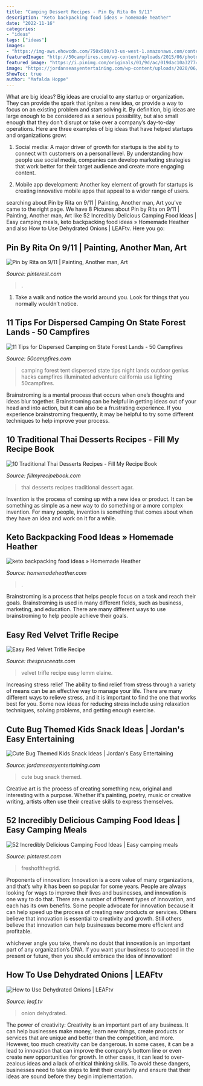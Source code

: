 ```yaml
---
title: "Camping Dessert Recipes - Pin By Rita On 9/11"
description: "Keto backpacking food ideas » homemade heather"
date: "2022-11-16"
categories:
- "ideas"
tags: ["ideas"]
images:
- "https://img-aws.ehowcdn.com/750x500/s3-us-west-1.amazonaws.com/contentlab.studiod/getty/c5f9280680ef45118a168109398d49df.jpg"
featuredImage: "http://50campfires.com/wp-content/uploads/2015/06/photodune-5534396-forest-camping-tent-m_web.jpg"
featured_image: "https://i.pinimg.com/originals/01/9d/ac/019dac10a3277407c3d5edc17f6bab2a.png"
image: "https://jordanseasyentertaining.com/wp-content/uploads/2020/06/cute-bug-themed-kids-snack-ideas.jpg"
ShowToc: true
author: "Mafalda Hoppe"
---
```



What are big ideas?
Big ideas are crucial to any startup or organization. They can provide the spark that ignites a new idea, or provide a way to focus on an existing problem and start solving it. By definition, big ideas are large enough to be considered as a serious possibility, but also small enough that they don’t disrupt or take over a company’s day-to-day operations. Here are three examples of big ideas that have helped startups and organizations grow:
1. Social media: A major driver of growth for startups is the ability to connect with customers on a personal level. By understanding how people use social media, companies can develop marketing strategies that work better for their target audience and create more engaging content.

2. Mobile app development: Another key element of growth for startups is creating innovative mobile apps that appeal to a wider range of users.

	

		
searching about Pin by Rita on 9/11 | Painting, Another man, Art you've came to the right page. We have 8 Pictures about Pin by Rita on 9/11 | Painting, Another man, Art like 52 Incredibly Delicious Camping Food Ideas | Easy camping meals, keto backpacking food ideas » Homemade Heather and also How to Use Dehydrated Onions | LEAFtv. Here you go:
		
    
## Pin By Rita On 9/11 | Painting, Another Man, Art

<img loading=lazy src="https://i.pinimg.com/736x/cc/10/db/cc10db70eb9f5f4216fe1abba0a7cf54.jpg" onerror="this.onerror=null;this.src='https://tse2.mm.bing.net/th?id=OIP.phbBXlOsmlyQoxgAeNwCbgHaJ5&amp;pid=15.1';" alt="Pin by Rita on 9/11 | Painting, Another man, Art">

_Source: pinterest.com_

>. 

	

1. Take a walk and notice the world around you. Look for things that you normally wouldn’t notice.

    
## 11 Tips For Dispersed Camping On State Forest Lands - 50 Campfires

<img loading=lazy src="http://50campfires.com/wp-content/uploads/2015/06/photodune-5534396-forest-camping-tent-m_web.jpg" onerror="this.onerror=null;this.src='https://tse3.mm.bing.net/th?id=OIP.bHWcgemHU7VTiIWUe_VgtgHaD8&amp;pid=15.1';" alt="11 Tips for Dispersed Camping on State Forest Lands - 50 Campfires">

_Source: 50campfires.com_

>camping forest tent dispersed state tips night lands outdoor genius hacks campfires illuminated adventure california usa lighting 50campfires. 

	

Brainstroming is a mental process that occurs when one’s thoughts and ideas blur together. Brainstroming can be helpful in getting ideas out of your head and into action, but it can also be a frustrating experience. If you experience brainstroming frequently, it may be helpful to try some different techniques to help improve your process.

    
## 10 Traditional Thai Desserts Recipes - Fill My Recipe Book

<img loading=lazy src="https://www.fillmyrecipebook.com/wp-content/uploads/2018/05/pandan-agar-agar--700x643.jpg" onerror="this.onerror=null;this.src='https://tse3.mm.bing.net/th?id=OIP.t5UowzYwTLyAKDlQ_-ESvwHaGz&amp;pid=15.1';" alt="10 Traditional Thai Desserts Recipes - Fill My Recipe Book">

_Source: fillmyrecipebook.com_

>thai desserts recipes traditional dessert agar. 

	

Invention is the process of coming up with a new idea or product. It can be something as simple as a new way to do something or a more complex invention. For many people, invention is something that comes about when they have an idea and work on it for a while.

    
## Keto Backpacking Food Ideas » Homemade Heather

<img loading=lazy src="https://homemadeheather.com/wp-content/uploads/2020/02/keto-backpacking-food-ideas.jpeg" onerror="this.onerror=null;this.src='https://tse4.mm.bing.net/th?id=OIP.h5MBThni72j_eE5I1d_uoAHaJ4&amp;pid=15.1';" alt="keto backpacking food ideas » Homemade Heather">

_Source: homemadeheather.com_

>. 

	

Brainstroming is a process that helps people focus on a task and reach their goals. Brainstroming is used in many different fields, such as business, marketing, and education. There are many different ways to use brainstroming to help people achieve their goals.

    
## Easy Red Velvet Trifle Recipe

<img loading=lazy src="https://www.thespruceeats.com/thmb/zgfckLPkCenTM6N7_va6IGGiaFQ=/4960x2974/filters:fill(auto,1)/RedVelvetTrifleSpruce-5c87f721c9e77c0001422fcd.jpg" onerror="this.onerror=null;this.src='https://tse1.mm.bing.net/th?id=OIP.t9W0KI_EVOAzJi53-atVcAHaEc&amp;pid=15.1';" alt="Easy Red Velvet Trifle Recipe">

_Source: thespruceeats.com_

>velvet trifle recipe easy lemm elaine. 

	

Increasing stress relief
The ability to find relief from stress through a variety of means can be an effective way to manage your life. There are many different ways to relieve stress, and it is important to find the one that works best for you. Some new ideas for reducing stress include using relaxation techniques, solving problems, and getting enough exercise.

    
## Cute Bug Themed Kids Snack Ideas | Jordan&#039;s Easy Entertaining

<img loading=lazy src="https://jordanseasyentertaining.com/wp-content/uploads/2020/06/cute-bug-themed-kids-snack-ideas.jpg" onerror="this.onerror=null;this.src='https://tse4.mm.bing.net/th?id=OIP.igBfIchaa_b1E00VLDKvUQHaLH&amp;pid=15.1';" alt="Cute Bug Themed Kids Snack Ideas | Jordan&#039;s Easy Entertaining">

_Source: jordanseasyentertaining.com_

>cute bug snack themed. 

	

Creative art is the process of creating something new, original and interesting with a purpose. Whether it's painting, poetry, music or creative writing, artists often use their creative skills to express themselves.

    
## 52 Incredibly Delicious Camping Food Ideas | Easy Camping Meals

<img loading=lazy src="https://i.pinimg.com/originals/01/9d/ac/019dac10a3277407c3d5edc17f6bab2a.png" onerror="this.onerror=null;this.src='https://tse3.mm.bing.net/th?id=OIP.vJWxYf7w_TU1BYmZ7DzvYwHaLH&amp;pid=15.1';" alt="52 Incredibly Delicious Camping Food Ideas | Easy camping meals">

_Source: pinterest.com_

>freshoffthegrid. 

	

Proponents of innovation:
Innovation is a core value of many organizations, and that’s why it has been so popular for some years. People are always looking for ways to improve their lives and businesses, and innovation is one way to do that. There are a number of different types of innovation, and each has its own benefits.
Some people advocate for innovation because it can help speed up the process of creating new products or services. Others believe that innovation is essential to creativity and growth. Still others believe that innovation can help businesses become more efficient and profitable.

 whichever angle you take, there’s no doubt that innovation is an important part of any organization’s DNA. If you want your business to succeed in the present or future, then you should embrace the idea of innovation!

    
## How To Use Dehydrated Onions | LEAFtv

<img loading=lazy src="https://img-aws.ehowcdn.com/750x500/s3-us-west-1.amazonaws.com/contentlab.studiod/getty/c5f9280680ef45118a168109398d49df.jpg" onerror="this.onerror=null;this.src='https://tse1.mm.bing.net/th?id=OIP.Oj1H48g9m2dG7cozD2i6uQHaE8&amp;pid=15.1';" alt="How to Use Dehydrated Onions | LEAFtv">

_Source: leaf.tv_

>onion dehydrated. 

	

The power of creativity:
Creativity is an important part of any business. It can help businesses make money, learn new things, create products or services that are unique and better than the competition, and more. However, too much creativity can be dangerous. In some cases, it can be a lead to innovation that can improve the company’s bottom line or even create new opportunities for growth. In other cases, it can lead to over-zealous ideas and a lack of critical thinking skills. To avoid these dangers, businesses need to take steps to limit their creativity and ensure that their ideas are sound before they begin implementation.

